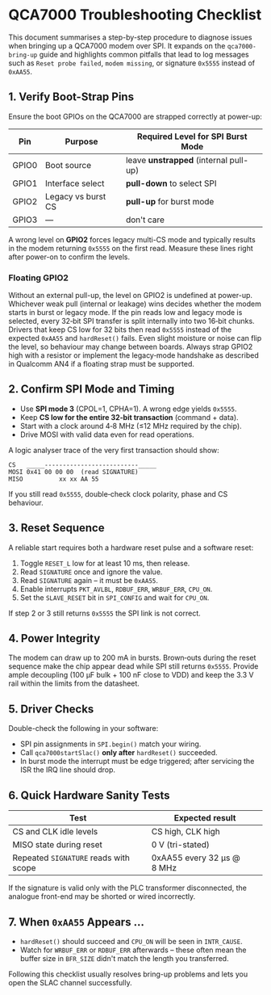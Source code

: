 # QCA7000 Troubleshooting Checklist

This document summarises a step-by-step procedure to diagnose issues when
bringing up a QCA7000 modem over SPI. It expands on the `qca7000-bring-up`
guide and highlights common pitfalls that lead to log messages such as
`Reset probe failed`, `modem missing`, or signature `0x5555` instead of
`0xAA55`.

## 1. Verify Boot-Strap Pins

Ensure the boot GPIOs on the QCA7000 are strapped correctly at power-up:

| Pin   | Purpose                     | Required Level for SPI Burst Mode |
|-------|-----------------------------|-----------------------------------|
| GPIO0 | Boot source                 | leave **unstrapped** (internal pull-up) |
| GPIO1 | Interface select            | **pull-down** to select SPI       |
| GPIO2 | Legacy vs burst CS          | **pull-up** for burst mode        |
| GPIO3 | —                           | don't care                        |

A wrong level on **GPIO2** forces legacy multi-CS mode and typically
results in the modem returning `0x5555` on the first read. Measure these
lines right after power-on to confirm the levels.

### Floating GPIO2

Without an external pull-up, the level on GPIO2 is undefined at power-up.
Whichever weak pull (internal or leakage) wins decides whether the modem
starts in burst or legacy mode. If the pin reads low and legacy mode is
selected, every 32‑bit SPI transfer is split internally into two 16‑bit
chunks. Drivers that keep CS low for 32 bits then read `0x5555` instead of
the expected `0xAA55` and `hardReset()` fails. Even slight moisture or
noise can flip the level, so behaviour may change between boards. Always
strap GPIO2 high with a resistor or implement the legacy‑mode handshake
as described in Qualcomm AN4 if a floating strap must be supported.

## 2. Confirm SPI Mode and Timing

* Use **SPI mode 3** (CPOL=1, CPHA=1). A wrong edge yields `0x5555`.
* Keep **CS low for the entire 32‑bit transaction** (command + data).
* Start with a clock around 4‑8 MHz (≤12 MHz required by the chip).
* Drive MOSI with valid data even for read operations.

A logic analyser trace of the very first transaction should show:

```
CS   _____--------------------------_____
MOSI 0x41 00 00 00  (read SIGNATURE)
MISO          xx xx AA 55
```

If you still read `0x5555`, double‑check clock polarity, phase and CS
behaviour.

## 3. Reset Sequence

A reliable start requires both a hardware reset pulse and a software
reset:

1. Toggle `RESET_L` low for at least 10 ms, then release.
2. Read `SIGNATURE` once and ignore the value.
3. Read `SIGNATURE` again – it must be `0xAA55`.
4. Enable interrupts `PKT_AVLBL`, `RDBUF_ERR`, `WRBUF_ERR`, `CPU_ON`.
5. Set the `SLAVE_RESET` bit in `SPI_CONFIG` and wait for `CPU_ON`.

If step 2 or 3 still returns `0x5555` the SPI link is not correct.

## 4. Power Integrity

The modem can draw up to 200 mA in bursts. Brown‑outs during the reset
sequence make the chip appear dead while SPI still returns `0x5555`.
Provide ample decoupling (100 µF bulk + 100 nF close to VDD) and keep the
3.3 V rail within the limits from the datasheet.

## 5. Driver Checks

Double-check the following in your software:

* SPI pin assignments in `SPI.begin()` match your wiring.
* Call `qca7000startSlac()` **only after** `hardReset()` succeeded.
* In burst mode the interrupt must be edge triggered; after servicing
  the ISR the IRQ line should drop.

## 6. Quick Hardware Sanity Tests

| Test                                  | Expected result                   |
|--------------------------------------|-----------------------------------|
| CS and CLK idle levels                | CS high, CLK high                |
| MISO state during reset               | 0 V (tri-stated)                 |
| Repeated `SIGNATURE` reads with scope | 0xAA55 every 32 µs @ 8 MHz        |

If the signature is valid only with the PLC transformer disconnected,
the analogue front-end may be shorted or wired incorrectly.

## 7. When `0xAA55` Appears …

* `hardReset()` should succeed and `CPU_ON` will be seen in
  `INTR_CAUSE`.
* Watch for `WRBUF_ERR` or `RDBUF_ERR` afterwards – these often mean the
  buffer size in `BFR_SIZE` didn't match the length you transferred.

Following this checklist usually resolves bring-up problems and lets you
open the SLAC channel successfully.
